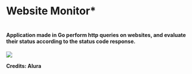 <h1>Website Monitor*<h1>
<h4>Application made in Go perform http queries on websites, and evaluate their status according to the status code response.</h4>

![](https://media0.giphy.com/media/JT1dH1ez0giPXs7A7s/giphy.gif?cid=ecf05e47htroi3mjnrot4hxlpiuk3s1vm4uh4qxrohprtw12&rid=giphy.gif&ct=g)

**Credits: Alura**
